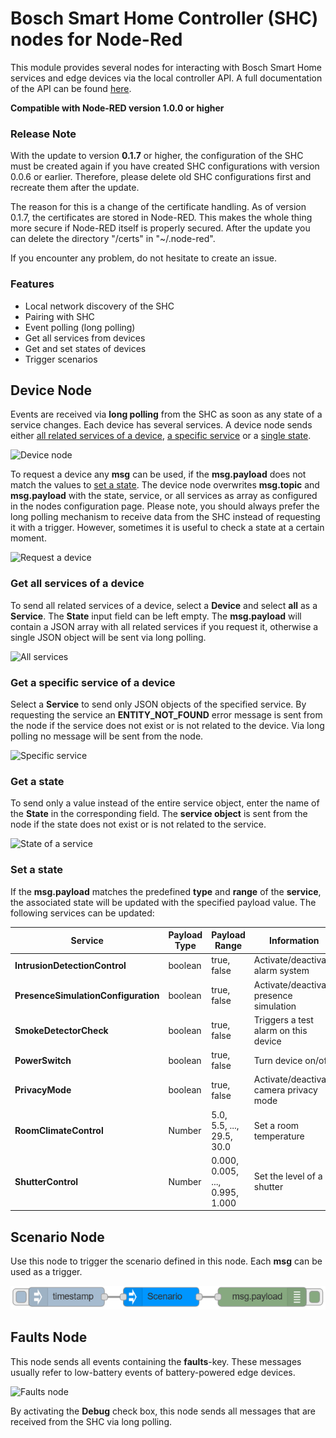 # Bosch Smart Home Controller (SHC) nodes for Node-Red

This module provides several nodes for interacting with Bosch Smart Home services and edge devices via the local controller API. A full documentation of the API can be found [here](https://apidocs.bosch-smarthome.com/local/).

**Compatible with Node-RED version 1.0.0 or higher**

### Release Note

With the update to version **0.1.7** or higher, the configuration of the SHC must be created again if you have created SHC configurations with version 0.0.6 or earlier. Therefore, please delete old SHC configurations first and recreate them after the update. 

The reason for this is a change of the certificate handling. As of version 0.1.7, the certificates are stored in Node-RED. This makes the whole thing more secure if Node-RED itself is properly secured. After the update you can delete the directory "/certs" in "~/.node-red". 

If you encounter any problem, do not hesitate to create an issue.


### Features

- Local network discovery of the SHC
- Pairing with SHC
- Event polling (long polling)
- Get all services from devices
- Get and set states of devices
- Trigger scenarios


## Device Node

Events are received via **long polling** from the SHC as soon as any state of a service changes. Each device has several services. A device node sends either [all related services of a device](#get-all-services-of-a-device), [a specific service](#get-a-specific-service-of-a-device) or a [single state](#get-a-state).

![Device node](docs/device_node.png)

To request a device any **msg** can be used, if the **msg.payload** does not match the values to [set a state](#set-a-state). The device node overwrites **msg.topic** and **msg.payload** with the state, service, or all services as array as configured in the nodes configuration page. Please note, you should always prefer the long polling mechanism to receive data from the SHC instead of requesting it with a trigger. However, sometimes it is useful to check a state at a certain moment.

![Request a device](docs/device_node_request.png)

### Get all services of a device

To send all related services of a device, select a **Device** and select **all** as a **Service**. The **State** input field can be left empty. The **msg.payload** will contain a JSON array with all related services if you request it, otherwise a single JSON object will be sent via long polling.

![All services](docs/device_conf_all.png)


### Get a specific service of a device

Select a **Service** to send only JSON objects of the specified service. By requesting the service an **ENTITY_NOT_FOUND** error message is sent from the node if the service does not exist or is not related to the device. Via long polling no message will be sent from the node.

![Specific service](docs/device_conf_service.png)


### Get a state

To send only a value instead of the entire service object, enter the name of the **State** in the corresponding field. The **service object** is sent from the node if the state does not exist or is not related to the service.

![State of a service](docs/device_conf_state.png)

### Set a state
If the **msg.payload** matches the predefined **type** and **range** of the **service**, the associated state will be updated with the specified payload value. The following services can be updated:

| Service                             | Payload Type | Payload Range | Information |
|-------------------------------------|--------------|---------------|-------------|
| **IntrusionDetectionControl**       | boolean      | true, false    | Activate/deactivate alarm system |
| **PresenceSimulationConfiguration** | boolean      | true, false    | Activate/deactivate presence simulation |
| **SmokeDetectorCheck**              | boolean      | true, false    | Triggers a test alarm on this device |
| **PowerSwitch**                     | boolean      | true, false    | Turn device on/off |
| **PrivacyMode**                     | boolean      | true, false    | Activate/deactivate camera privacy mode |
| **RoomClimateControl**                  | Number       | 5.0, 5.5, ..., 29.5, 30.0       | Set a room temperature |
| **ShutterControl**                  | Number       | 0.000, 0.005, ..., 0.995, 1.000 | Set the level of a shutter |


## Scenario Node

Use this node to trigger the scenario defined in this node. Each **msg** can be used as a trigger.

![Scenario node](docs/scenario_node.png)


## Faults Node

This node sends all events containing the **faults**-key. These messages usually refer to low-battery events of battery-powered edge devices.

![Faults node](docs/faults_node.png)

By activating the **Debug** check box, this node sends all messages that are received from the SHC via long polling. 
